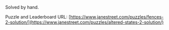 Solved by hand.

Puzzle and Leaderboard URL: [https://www.janestreet.com/puzzles/fences-2-solution/](https://www.janestreet.com/puzzles/altered-states-2-solution/)

